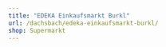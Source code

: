 ```yaml
---
title: "EDEKA Einkaufsmarkt Burkl"
url: /dachsbach/edeka-einkaufsmarkt-burkl/
shop: Supermarkt
---
```

